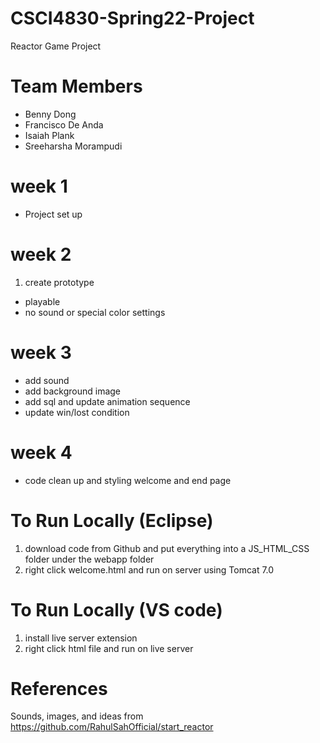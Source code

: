 # CSCI4830-Spring22-Project
Reactor Game Project
# Team Members
* Benny Dong 
* Francisco De Anda 
* Isaiah Plank 
* Sreeharsha Morampudi 
# week 1
* Project set up
# week 2
1. create prototype
* playable
* no sound or special color settings
# week 3
* add sound
* add background image
* add sql and update animation sequence
* update win/lost condition
# week 4
* code clean up and styling welcome and end page
# To Run Locally (Eclipse)
1. download code from Github and put everything into a JS_HTML_CSS folder under the webapp folder
2. right click welcome.html and run on server using Tomcat 7.0
# To Run Locally (VS code)
1. install live server extension
2. right click html file and run on live server
# References
Sounds, images, and ideas from https://github.com/RahulSahOfficial/start_reactor
